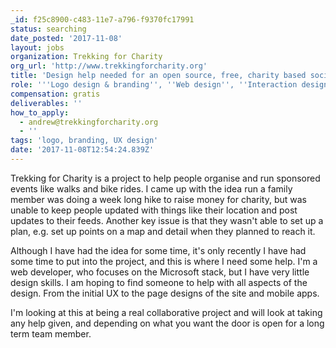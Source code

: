 ```yaml
---
_id: f25c8900-c483-11e7-a796-f9370fc17991
status: searching
date_posted: '2017-11-08'
layout: jobs
organization: Trekking for Charity
org_url: 'http://www.trekkingforcharity.org'
title: 'Design help needed for an open source, free, charity based social platform'
role: '''Logo design & branding'', ''Web design'', ''Interaction design'''
compensation: gratis
deliverables: ''
how_to_apply:
  - andrew@trekkingforcharity.org
  - ''
tags: 'logo, branding, UX design'
date: '2017-11-08T12:54:24.839Z'
---
```

Trekking for Charity is a project to help people organise and run sponsored events like walks and bike rides.  I came up with the idea run a family member was doing a week long hike to raise money for charity, but was unable to keep people updated with things like their location and post updates to their feeds.  Another key issue is that they wasn't able to set up a plan, e.g. set up points on a map and detail when they planned to reach it.

Although I have had the idea for some time, it's only recently I have had some time to put into the project, and this is where I need some help.  I'm a web developer, who focuses on the Microsoft stack, but I have very little design skills.  I am hoping to find someone to help with all aspects of the design. From the initial UX to the page designs of the site and mobile apps.

I'm looking at this at being a real collaborative project and will look at taking any help given, and depending on what you want the door is open for a long term team member.
